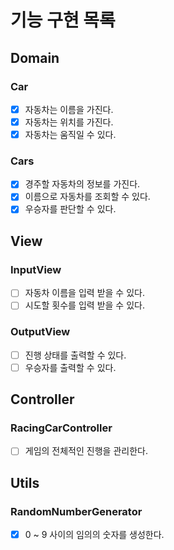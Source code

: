 # 기능 구현 목록

## Domain

### Car

- [x] 자동차는 이름을 가진다.
- [x] 자동차는 위치를 가진다.
- [x] 자동차는 움직일 수 있다.

### Cars

- [x] 경주할 자동차의 정보를 가진다.
- [x] 이름으로 자동차를 조회할 수 있다.
- [x] 우승자를 판단할 수 있다.

## View

### InputView

- [ ] 자동차 이름을 입력 받을 수 있다.
- [ ] 시도할 횟수를 입력 받을 수 있다.

### OutputView

- [ ] 진행 상태를 출력할 수 있다.
- [ ] 우승자를 출력할 수 있다.

## Controller

### RacingCarController

- [ ] 게임의 전체적인 진행을 관리한다.

## Utils

### RandomNumberGenerator

- [x] 0 ~ 9 사이의 임의의 숫자를 생성한다.